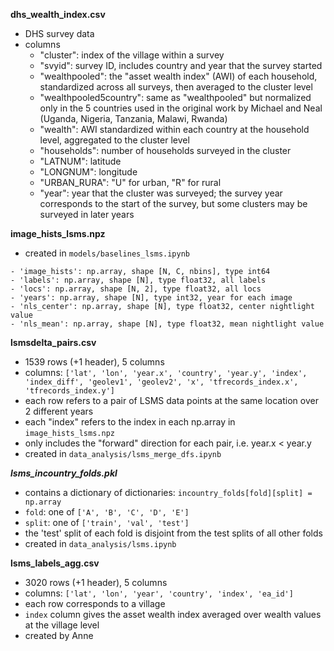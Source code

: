 **dhs_wealth_index.csv**
- DHS survey data
- columns
  - "cluster": index of the village within a survey
  - "svyid": survey ID, includes country and year that the survey started
  - "wealthpooled": the "asset wealth index" (AWI) of each household, standardized across all surveys, then averaged to the cluster level
  - "wealthpooled5country": same as "wealthpooled" but normalized only in the 5 countries used in the original work by Michael and Neal (Uganda, Nigeria, Tanzania, Malawi, Rwanda)
  - "wealth": AWI standardized within each country at the household level, aggregated to the cluster level
  - "households": number of households surveyed in the cluster
  - "LATNUM": latitude
  - "LONGNUM": longitude
  - "URBAN_RURA": "U" for urban, "R" for rural
  - "year": year that the cluster was surveyed; the survey year corresponds to the start of the survey, but some clusters may be surveyed in later years

**image_hists_lsms.npz**

- created in `models/baselines_lsms.ipynb`
```
- 'image_hists': np.array, shape [N, C, nbins], type int64
- 'labels': np.array, shape [N], type float32, all labels
- 'locs': np.array, shape [N, 2], type float32, all locs
- 'years': np.array, shape [N], type int32, year for each image
- 'nls_center': np.array, shape [N], type float32, center nightlight value
- 'nls_mean': np.array, shape [N], type float32, mean nightlight value
```

**lsmsdelta_pairs.csv**

- 1539 rows (+1 header), 5 columns
- columns: `['lat', 'lon', 'year.x', 'country', 'year.y', 'index', 'index_diff', 'geolev1', 'geolev2', 'x', 'tfrecords_index.x', 'tfrecords_index.y']`
- each row refers to a pair of LSMS data points at the same location over 2 different years
- each "index" refers to the index in each np.array in `image_hists_lsms.npz`
- only includes the "forward" direction for each pair, i.e. year.x < year.y
- created in `data_analysis/lsms_merge_dfs.ipynb`

***lsms_incountry_folds.pkl***

- contains a dictionary of dictionaries: `incountry_folds[fold][split] = np.array`
- `fold`: one of `['A', 'B', 'C', 'D', 'E']`
- `split`: one of `['train', 'val', 'test']`
- the 'test' split of each fold is disjoint from the test splits of all other folds
- created in `data_analysis/lsms.ipynb`

**lsms_labels_agg.csv**

- 3020 rows (+1 header), 5 columns
- columns: `['lat', 'lon', 'year', 'country', 'index', 'ea_id']`
- each row corresponds to a village
- `index` column gives the asset wealth index averaged over wealth values at the village level
- created by Anne
